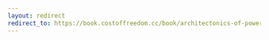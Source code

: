 ```yaml
---
layout: redirect
redirect_to: https://book.costoffreedom.cc/book/architectonics-of-power/hacking-the-contradictions.html
---
```

